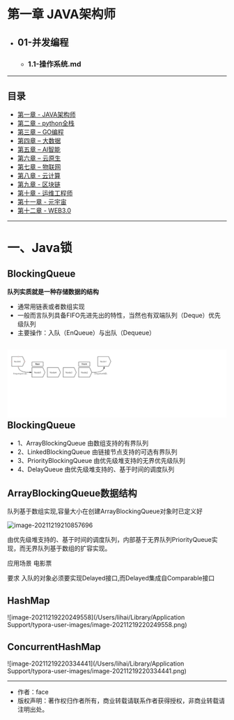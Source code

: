 # 第一章 JAVA架构师
- ## 01-并发编程
    - ### 1.1-操作系统.md
------
## 目录
- [第一章 - JAVA架构师](JAVA架构师.md)
- [第二章 - python全栈](python全栈.md)
- [第三章 – GO编程](GO编程.md)
- [第四章 – 大数据](大数据.md)
- [第五章 – AI智能](AI智能.md)
- [第六章 – 云原生](云原生.md)
- [第七章 – 物联网](物联网.md)
- [第八章 - 云计算](云计算.md)
- [第九章 - 区块链](区块链.md)
- [第十章 - 运维工程师](运维工程师.md)
- [第十一章 - 元宇宙](元宇宙.md)
- [第十二章 - WEB3.0](WEB3.0.md)
------

# 一、Java锁

## BlockingQueue

**队列实质就是一种存储数据的结构**

- 通常用链表或者数组实现
- 一般而言队列具备FIFO先进先出的特性，当然也有双端队列（Deque）优先级队列
- 主要操作：入队（EnQueue）与出队（Dequeue）

## ![image-20211219201825138](screenshot/202112192000.png)BlockingQueue

- 1、ArrayBlockingQueue 由数组支持的有界队列
- 2、LinkedBlockingQueue 由链接节点支持的可选有界队列
- 3、PriorityBlockingQueue 由优先级堆支持的无界优先级队列
- 4、DelayQueue 由优先级堆支持的、基于时间的调度队列



## ArrayBlockingQueue数据结构

队列基于数组实现,容量大小在创建ArrayBlockingQueue对象时已定义好

<img src="/Users/lihai/Library/Application Support/typora-user-images/image-20211219210857696.png" alt="image-20211219210857696"/>

由优先级堆支持的、基于时间的调度队列，内部基于无界队列PriorityQueue实现，而无界队列基于数组的扩容实现。

应用场景 电影票

要求
入队的对象必须要实现Delayed接口,而Delayed集成自Comparable接口



## HashMap

![image-20211219220249558](/Users/lihai/Library/Application Support/typora-user-images/image-20211219220249558.png)



## ConcurrentHashMap

![image-20211219220334441](/Users/lihai/Library/Application Support/typora-user-images/image-20211219220334441.png)


---

- 作者：face
- 版权声明：著作权归作者所有，商业转载请联系作者获得授权，非商业转载请注明出处。